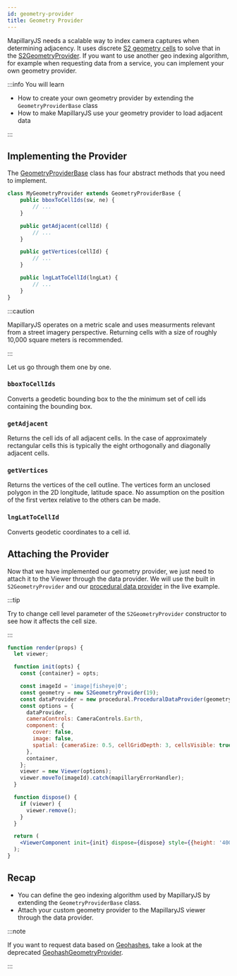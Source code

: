```yaml
---
id: geometry-provider
title: Geometry Provider
---
```


MapillaryJS needs a scalable way to index camera captures when determining adjacency. It uses discrete [S2 geometry cells](https://s2geometry.io/) to solve that in the [S2GeometryProvider](/api/classes/api.s2geometryprovider). If you want to use another geo indexing algorithm, for example when requesting data from a service, you can implement your own geometry provider.

:::info You will learn

- How to create your own geometry provider by extending the `GeometryProviderBase` class
- How to make MapillaryJS use your geometry provider to load adjacent data

:::

## Implementing the Provider

The [GeometryProviderBase](/api/classes/api.geometryproviderbase) class has four abstract methods that you need to implement.

```js
class MyGeometryProvider extends GeometryProviderBase {
    public bboxToCellIds(sw, ne) {
        // ...
    }

    public getAdjacent(cellId) {
        // ...
    }

    public getVertices(cellId) {
        // ...
    }

    public lngLatToCellId(lngLat) {
        // ...
    }
}
```

:::caution

MapillaryJS operates on a metric scale and uses measurments relevant from a street imagery perspective. Returning cells with a size of roughly 10,000 square meters is recommended.

:::

Let us go through them one by one.

### `bboxToCellIds`

Converts a geodetic bounding box to the the minimum set of cell ids containing the bounding box.

### `getAdjacent`

Returns the cell ids of all adjacent cells. In the case of approximately rectangular cells this is typically the eight orthogonally and diagonally adjacent cells.

### `getVertices`

Returns the vertices of the cell outline. The vertices form an unclosed polygon in the 2D longitude, latitude space. No assumption on the position of the first vertex relative to the others can be made.

### `lngLatToCellId`

Converts geodetic coordinates to a cell id.

## Attaching the Provider

Now that we have implemented our geometry provider, we just need to attach it to the Viewer through the data provider. We will use the built in `S2GeometryProvider` and our [procedural data provider](/docs/extension/procedural-data-provider) in the live example.

:::tip

Try to change cell level parameter of the `S2GeometryProvider` constructor to see how it affects the cell size.

:::

```jsx live
function render(props) {
  let viewer;

  function init(opts) {
    const {container} = opts;

    const imageId = 'image|fisheye|0';
    const geometry = new S2GeometryProvider(19);
    const dataProvider = new procedural.ProceduralDataProvider(geometry);
    const options = {
      dataProvider,
      cameraControls: CameraControls.Earth,
      component: {
        cover: false,
        image: false,
        spatial: {cameraSize: 0.5, cellGridDepth: 3, cellsVisible: true},
      },
      container,
    };
    viewer = new Viewer(options);
    viewer.moveTo(imageId).catch(mapillaryErrorHandler);
  }

  function dispose() {
    if (viewer) {
      viewer.remove();
    }
  }

  return (
    <ViewerComponent init={init} dispose={dispose} style={{height: '400px'}} />
  );
}
```

## Recap

- You can define the geo indexing algorithm used by MapillaryJS by extending the `GeometryProviderBase` class.
- Attach your custom geometry provider to the MapillaryJS viewer through the data provider.

:::note

If you want to request data based on [Geohashes](https://en.wikipedia.org/wiki/Geohash), take a look at the deprecated [GeohashGeometryProvider](https://github.com/mapillary/mapillary-js/blob/56c751a0/src/api/GeohashGeometryProvider.ts).

:::
